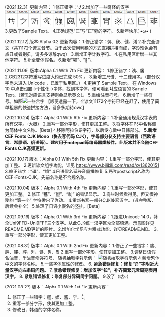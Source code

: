 (2021.12.31)
更新内容：
1.修正错字：낮
2.增加了一些奇怪的汉字![好怪哦](%E5%A5%BD%E6%80%AA%E5%93%A6.png)
3.更改了Sample Text。
4.正确规范“匚”与“匸”旁的字符。
5.新年快乐( •ω• )

(2021.12.12)
版本:Alpha 0.2
更新内容：
1.修正错字：劈、窽、㒓、淆
2.补完全谚文（共11172个谚文音节。由于此次使用粗暴的方式直接拼接而成，字形难免会有点丑或者别扭，请多多谅解qwq）
3.新增正字计数字符。
4.在私用区新增一些其他字符。
5.补全变体假名。
6.新增“㘗”、“𮉫”。

(2021.11.09)
版本:Alpha 0.1 With 7th Fix
更新内容：
1.修正错字：洟、㿜
2.GB2312字符重写进度大约已完成 50% 。
3.新增工尺谱、十二律用字。（部分汉字尚未进入 Unicode ，已置于私用区。）
4.更换了 Sample Text。 在 Windows 10 中点击设置→个性化→字体，找到本字体，便可看到对应语言的 Sample Text。（若无对应语言支持则会显示英文）。
5.重绘注音符号。
6.新增了一些符号。如图![一些合字](https://images.gitee.com/uploads/images/2021/1109/231302_82516c75_9504356.png "EG08.png")
【顺便透露一下，全谚文11172个字符已经在赶了，使用了简单粗暴的快速拼接方法，请多多期待owo】

(2021.10.24)
版本：Alpha 0.1 With 6th Fix
更新内容：
1.补全通用规范汉字表的所有汉字。（大概）
2.重写一部分字形，使其更加工整。
3.将字体在PS中名称调为简体中文名称。[Beta]
4.移除阿拉伯语字符，以后专心做中日韩部分。
 **5.新增CEF Fonts CJK Mono（快去写代码 CJK），字母部分仅支持主要语言（西欧语言、希腊语、俄语等）。建议用于notepad等编译器类软件。此版本并不会随CEF Fonts CJK高频更新。** 

(2021.10.17)
版本：Alpha 0.1 With 5th Fix
更新内容：
1.重写一部分字形，使其更加工整。
2.更新谚文组字功能，详见 https://www.bilibili.com/read/cv13620151
3.修正错字：“瑮”、“鑧”
4.日语假名延长音竖排修复
5.更改postscript名称为CEF-Fonts-CJK，先前名称是不合规名称。

(2021.10.04)
版本：Alpha 0.1 With 4th Fix
更新内容：
1.重写一部分字形，使其更加工整。
2.修正 “毽”、“盥”、“祊” 的错误显示。
3.有些时候看得见，但又很神秘的 “第一个” 字符做出了改动。
4.重新书写一部分CJK兼容汉字。（非完整版，后续会补全）
5.处理了日语小假名的竖排。[Beta]

(2021.09.19)
版本：Alpha 0.1 With 3rd Fix
更新内容：
1.跟进Unicode 14.0，补全Uni9FFD~Uni9FFF三个汉字。从此CJK统一汉字区块全部填满。示意图详见README.MD更新的图片。
2.增加化学反应方程式功能，详见README.MD。
3.重写一部分字形，使其更加工整。

(2021.08.31)
版本：Alpha 0.1 With 2nd Fix
更新内容：
1.修正了一些错字：腨、舺、賤、賥、퓐、퓔、퓜、퓟
2.重写一部分字形，使其更加工整。
3.调整日语假名浊音、半浊音修饰符号。
  随机抽取字符示例：
![随机抽取字符示例](https://images.gitee.com/uploads/images/2021/0831/182652_56fd0df0_9504356.png "EG06.png")
4.新增繁体中文的字体名称。
5.一些字体属性的修改。
6. **紧急错误修复：修复“舟”字附近大量汉字向左串码问题。** 
7. **紧急错误修复：增加汉字“𫟷”，补齐简繁元素周期表用汉字。** 
8. **紧急错误修复：修复部分异码同字问题。** 
9.没了（咕~）

(2021.08.22)
版本：Alpha 0.1 With 1st Fix
更新内容：
1. 修正了一些错字：迴、嬤、酱、穻、Ě。
2. 重写一部分字形，使其更加工整。
3. 修改日、韩语的字体名称。